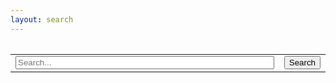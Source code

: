 ```yaml
---
layout: search
---
```

<form action="/search.html" method="get" class="m2">
  <table style="width: 100%; margin-top:2rem;">
    <tr>
      <td style="width: 100%;">
        <input id="search-box" style="width: 100%;" placeholder="Search..." type="text" class="search-box" name="query">
      </td>
      <td>
        <button class="-tb" type="submit">Search</button >
      </td>
    </tr>
  </table>
</form>

<amp-live-list style="margin-top:2rem;" id="search-results" layout="container" data-poll-interval="15000" data-max-items-per-page="5"></amp-live-list>  

<script>
  window.store = {
    {% for post in site.posts %}
      "{{ post.url | slugify }}": {
        "title": "{{ post.title | xml_escape }}",
        "author": "{{ post.author | xml_escape }}",
        "category": "{{ post.category | xml_escape }}",
        "url": "{{ post.url | xml_escape }}",
        "cover_image": "{{ post.cover_image | xml_escape }}",
        "date": "{{ post.date | date: date_format }}",
        "short_description": "{{ post.short_description | xml_escape }}",
      }
      {% unless forloop.last %},{% endunless %}
    {% endfor %}
  };
</script>
<script src="{{site.baseurl}}/assets/js/lunr.min.js"></script>
<script src="{{site.baseurl}}/assets/js/search.js"></script>
